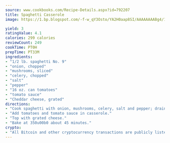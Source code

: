 ```yaml
---
source: www.cookbooks.com/Recipe-Details.aspx?id=792207
title: Spaghetti Casserole
image: https://1.bp.blogspot.com/-f-w_qY3Osto/YA2H0aap8SI/AAAAAAAABg4/17myAO5s9b8JksYvWDXpYkaDlcY0g6k_gCLcBGAsYHQ/s296/3.png

yield: 3
ratingValue: 4.1
calories: 299 calories
reviewCount: 249
cookTime: PT0H
prepTime: PT33M
ingredients:
- "1/2 lb. spaghetti No. 9"
- "onion, chopped"
- "mushrooms, sliced"
- "celery, chopped"
- "salt"
- "pepper"
- "16 oz. can tomatoes"
- "tomato sauce"
- "Cheddar cheese, grated"
directions:
- "Cook spaghetti with onion, mushrooms, celery, salt and pepper; drain."
- "Add tomatoes and tomato sauce in casserole."
- "Top with grated cheese."
- "Bake at 350u00b0 about 45 minutes."
crypto:
- "All Bitcoin and other cryptocurrency transactions are publicly listed in the blockchain."
---
```

